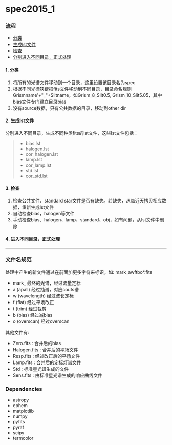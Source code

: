# spec2015_1
### 流程
* [分类](#1-分类)
* [生成lst文件](#2-生成lst文件)
* [检查](#3-检查)
* [分别进入不同目录，正式处理](#4-进入不同目录正式处理)

#### 1. 分类
  1. 将所有的光谱文件移动到一个目录，这里设置该目录名为spec
  2. 根据不同光栅狭缝把fits文件移动到不同目录，目录命名规则Grismname'+"\_"+Slitname，如Grism_8_Slit0.5, Grism_10_Slit5.05，其中bias文件专门建立目录bias
  3. 没有source数据，只有公共数据的目录，移动到other dir

#### 2. 生成lst文件
分别进入不同目录，生成不同种类fits的lst文件，这些lst文件包括：
>  * bias.lst
>  * halogen.lst
>  * cor_halogen.lst
>  * lamp.lst
>  * cor_lamp.lst
>  * std.lst
>  * cor_std.lst

#### 3. 检查
  1. 检查公共文件、standard star文件是否有缺失。若缺失，从临近天拷贝相应数据，重新生成lst文件
  2. 自动检查bias，halogen等文件
  3. 手动检查bias、halogen、lamp、standard、obj，如有问题，从lst文件中删除

#### 4. 进入不同目录，正式处理
---

### 文件名规范
处理中产生的新文件通过在前面加更多字符来标识。如:
mark_awftbo*.fits
* mark_ 最终的光谱，经过流量定标
* a (apall) 经过抽谱，对应couts谱
* w (wavelength) 经过波长定标
* f (flat) 经过平场改正
* t (trim) 经过裁剪
* b (bias) 经过减bias
* o (overscan) 经过overscan

其他文件有:
* Zero.fits : 合并后的bias
* Halogen.fits : 合并后的平场文件
* Resp.fits : 经过改正后的平场文件
* Lamp.fits : 合并后的定标灯谱文件
* Std : 标准星光谱生成的文件
* Sens.fits : 由标准星光谱生成的响应曲线文件

### Dependencies
- astropy
- ephem
- matplotlib
- numpy
- pyfits
- pyraf
- scipy
- termcolor
